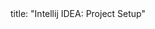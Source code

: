 <frontmatter>
title: "Intellij IDEA: Project Setup"
</frontmatter>

<include src="index-body.md" boilerplate />
